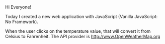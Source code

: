 Hi Everyone!

Today I created a new web application with JavaScript (Vanilla JavaScript: No Framework).

When the user clicks on the temperature value, that will convert it from Celsius to Fahrenheit.
The API provider is http://www.OpenWeatherMap.org

